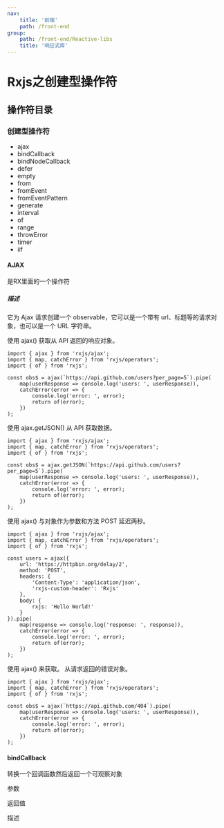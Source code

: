 ```yaml
---
nav:
    title: '前端'
    path: /front-end
group:
    path: /front-end/Reactive-libs
    title: '响应式库'
---
```


# Rxjs之创建型操作符

## 操作符目录

### 创建型操作符

- ajax
- bindCallback
- bindNodeCallback
- defer
- empty
- from
- fromEvent
- fromEventPattern
- generate
- interval
- of
- range
- throwError
- timer
- iif

#### AJAX

是RX里面的一个操作符

##### 描述

它为 Ajax 请求创建一个 observable，它可以是一个带有 url、标题等的请求对象，也可以是一个 URL 字符串。

使用 ajax() 获取从 API 返回的响应对象。

    import { ajax } from 'rxjs/ajax';
    import { map, catchError } from 'rxjs/operators';
    import { of } from 'rxjs';

    const obs$ = ajax(`https://api.github.com/users?per_page=5`).pipe(
        map(userResponse => console.log('users: ', userResponse)),
        catchError(error => {
            console.log('error: ', error);
            return of(error);
        })
    );

使用 ajax.getJSON() 从 API 获取数据。

    import { ajax } from 'rxjs/ajax';
    import { map, catchError } from 'rxjs/operators';
    import { of } from 'rxjs';

    const obs$ = ajax.getJSON(`https://api.github.com/users?per_page=5`).pipe(
        map(userResponse => console.log('users: ', userResponse)),
        catchError(error => {
            console.log('error: ', error);
            return of(error);
        })
    );

使用 ajax() 与对象作为参数和方法 POST 延迟两秒。

    import { ajax } from 'rxjs/ajax';
    import { map, catchError } from 'rxjs/operators';
    import { of } from 'rxjs';
    
    const users = ajax({
        url: 'https://httpbin.org/delay/2',
        method: 'POST',
        headers: {
            'Content-Type': 'application/json',
            'rxjs-custom-header': 'Rxjs'
        },
        body: {
            rxjs: 'Hello World!'
        }
    }).pipe(
        map(response => console.log('response: ', response)),
        catchError(error => {
            console.log('error: ', error);
            return of(error);
        })
    );

使用 ajax() 来获取。 从请求返回的错误对象。

    import { ajax } from 'rxjs/ajax';
    import { map, catchError } from 'rxjs/operators';
    import { of } from 'rxjs';

    const obs$ = ajax(`https://api.github.com/404`).pipe(
        map(userResponse => console.log('users: ', userResponse)),
        catchError(error => {
            console.log('error: ', error);
            return of(error);
        })
    );

#### bindCallback

转换一个回调函数然后返回一个可观察对象

参数

返回值

描述